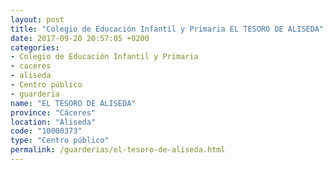```yaml
---
layout: post
title: "Colegio de Educación Infantil y Primaria EL TESORO DE ALISEDA"
date: 2017-09-20 20:57:05 +0200
categories:
- Colegio de Educación Infantil y Primaria
- caceres
- aliseda
- Centro público
- guarderia
name: "EL TESORO DE ALISEDA"
province: "Cáceres"
location: "Aliseda"
code: "10000373"
type: "Centro público"
permalink: /guarderias/el-tesoro-de-aliseda.html
---
```

